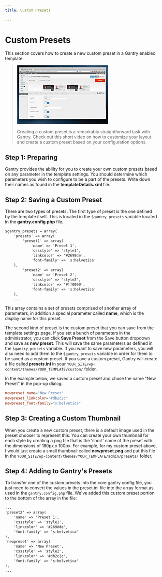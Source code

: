 ```yaml
---
title: Custom Presets

---
```


Custom Presets
==============
This section covers how to create a new custom preset in a Gantry enabled template.

> [![](../assets/g4-presets.jpg)](http://youtube.com/embed/_bU95HLptUs)
>
> Creating a custom preset is a remarkably straightforward task with Gantry. Check out this short video on how to customize your layout and create a custom preset based on your configuration options.


Step 1: Preparing
-----------------
Gantry provides the ability for you to create your own custom presets based on any parameter in the template settings. You should determine which parameters you wish to configure to be a part of the presets. Write down their names as found in the **templateDetails.xml** file.


Step 2: Saving a Custom Preset
------------------------------
There are two types of presets. The first type of preset is the one defined by the template itself. This is located in the `$gantry_presets` variable located in the **gantry.config.php** file.

~~~ .php
$gantry_presets = array(
    'presets' => array(
        'preset1' => array(
            'name' => 'Preset 1',
            'cssstyle' => 'style1',
            'linkcolor' => '#2698de',
            'font-family' => 's:helvetica'
    ),
        'preset2' => array(
            'name' => 'Preset 2',
            'cssstyle' => 'style2',
            'linkcolor' => '#ff0000',
            'font-family' => 's:helvetica'
    ),
    ...
~~~

This array contains a set of presets comprised of another array of parameters, in addition a special parameter called **name**, which is the display name for this preset.

The second kind of preset is the custom preset that you can save from the template settings page. If you set a bunch of parameters in the administrator, you can click **Save Preset** from the Save button dropdown and save as **new preset**. This will save the same parameters as defined in the `$gantry_presets` variable. If you want to save new parameters, you will also need to add them to the `$gantry_presets` variable in order for them to be saved as a custom preset. If you save a custom preset, Gantry will create a file called **presets.ini** in your `YOUR_SITE/wp-content/themes/YOUR_TEMPLATE/custom/` folder. 

In the example below, we saved a custom preset and chose the name "New Preset" in the pop-up dialog.

~~~ .ini
newpreset_name="New Preset"
newpreset_linkcolor="#db2c2c"
newpreset_font-family="s:helvetica"
~~~

Step 3: Creating a Custom Thumbnail
-----------------------------------
When you create a new custom preset, there is a default image used in the preset chooser to represent this. You can create your own thumbnail for each style by creating a png file that is the 'short' name of the preset with the dimensions of 180px x 100px. For example, for my custom preset above, I would just create a small thumbnail called **newpreset.png** and put this file in the `YOUR_SITE/wp-content/themes/YOUR_TEMPLATE/admin/presets/` folder.


Step 4: Adding to Gantry's Presets
----------------------------------
To transfer one of the custom presets into the core gantry config file, you just need to convert the values in the preset.ini file into the array format as used in the `gantry.config.php` file. We've added this custom preset portion to the bottom of the array in the file:

~~~ .php
...
'preset2' => array(
    'name' => 'Preset 1',
    'cssstyle' => 'style1',
    'linkcolor' => '#2698de',
    'font-family' => 's:helvetica'
),
'newpreset' => array(
    'name' => 'New Preset',
    'cssstyle' => 'style2',
    'linkcolor' => '#db2c2c',
    'font-family' => 's:helvetica'
),
...
~~~
